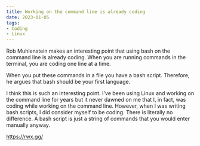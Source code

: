 ```yaml
---
title: Working on the command line is already coding
date: 2023-01-05
tags:
- Coding
- Linux
---
```

Rob Muhlenstein makes an interesting point that using bash on the command line is already coding. When you are running commands in the terminal, you are coding one line at a time. 

When you put these commands in a file you have a bash script. Therefore, he argues that bash should be your first language.

I think this is such an interesting point. I've been using Linux and working on the command line for years but it never dawned on me that I, in fact, was coding while working on the command line. However, when I was writing bash scripts, I did consider myself to be coding. There is literally no difference. A bash script is just a string of commands that you would enter manually anyway.

https://rwx.gg/
